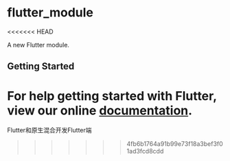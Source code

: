 # flutter_module
<<<<<<< HEAD

A new Flutter module.

## Getting Started

For help getting started with Flutter, view our online
[documentation](https://flutter.dev/).
=======
Flutter和原生混合开发Flutter端
>>>>>>> 4fb6b1764a91b99e73f18a3bef3f01ad3fcd8cdd
